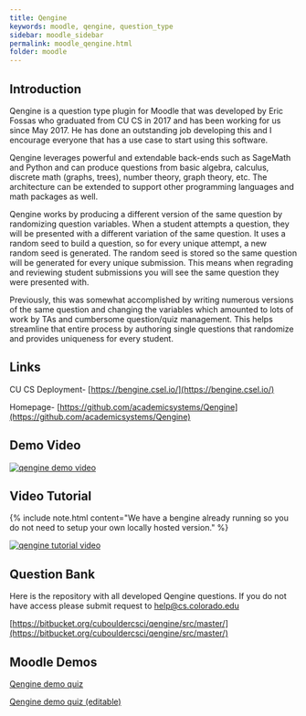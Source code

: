 ```yaml
---
title: Qengine
keywords: moodle, qengine, question_type
sidebar: moodle_sidebar
permalink: moodle_qengine.html
folder: moodle
---
```


## Introduction

Qengine is a question type plugin for Moodle that was developed by Eric Fossas who graduated from CU CS in 2017 and has been working for us since May 2017.  He has done an outstanding job developing this and I encourage everyone that has a use case to start using this software.

Qengine leverages powerful and extendable back-ends such as SageMath and Python and can produce questions from basic algebra, calculus, discrete math (graphs, trees), number theory, graph theory, etc. The architecture can be extended to support other programming languages and math packages as well.

Qengine works by producing a different version of the same question by randomizing question variables. When a student attempts a question, they will be presented with a different variation of the same question.  It uses a random seed to build a question, so for every unique attempt, a new random seed is generated.  The random seed is stored so the same question will be generated for every unique submission. This means when regrading and reviewing student submissions you will see the same question they were presented with.

Previously, this was somewhat accomplished by writing numerous versions of the same question and changing the variables which amounted to lots of work by TAs and cumbersome question/quiz management. This helps streamline that entire process by authoring single questions that randomize and provides uniqueness for every student.

## Links

CU CS Deployment- [https://bengine.csel.io/](https://bengine.csel.io/)

Homepage- [https://github.com/academicsystems/Qengine](https://github.com/academicsystems/Qengine)

## Demo Video

[![qengine demo video](https://img.youtube.com/vi/LGr50kKmO4A/0.jpg)](https://www.youtube.com/watch?v=LGr50kKmO4A)

## Video Tutorial

{% include note.html content="We have a bengine already running so you do not need to setup your own locally hosted version." %}

[![qengine tutorial video](https://img.youtube.com/vi/r7I3IAR2MtA/0.jpg)](https://www.youtube.com/watch?v=r7I3IAR2MtA)

## Question Bank

Here is the repository with all developed Qengine questions. If you do not have access please submit request to help@cs.colorado.edu

[https://bitbucket.org/cubouldercsci/qengine/src/master/](https://bitbucket.org/cubouldercsci/qengine/src/master/)

## Moodle Demos

[Qengine demo quiz](https://moodle.cs.colorado.edu/mod/quiz/view.php?id=22321)

[Qengine demo quiz (editable)](https://moodle.cs.colorado.edu/mod/quiz/view.php?id=30602)
